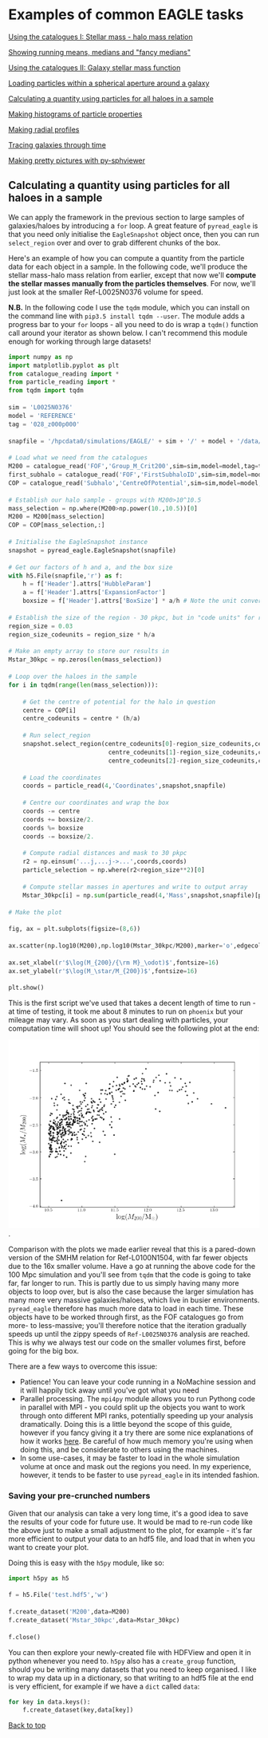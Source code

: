 # Examples of common EAGLE tasks

[Using the catalogues I: Stellar mass - halo mass relation](https://j-davies-ari.github.io/eagle-guide/examples_smhm.md)

[Showing running means, medians and "fancy medians"](https://j-davies-ari.github.io/eagle-guide/examples_stats.md)

[Using the catalogues II: Galaxy stellar mass function](https://j-davies-ari.github.io/eagle-guide/examples_gsmf.md)

[Loading particles within a spherical aperture around a galaxy](https://j-davies-ari.github.io/eagle-guide/examples_aperture.md)

[Calculating a quantity using particles for all haloes in a sample](https://j-davies-ari.github.io/eagle-guide/examples_sample.md)

[Making histograms of particle properties](https://j-davies-ari.github.io/eagle-guide/examples_hists.md)

[Making radial profiles](https://j-davies-ari.github.io/eagle-guide/examples_profile.md)

[Tracing galaxies through time](https://j-davies-ari.github.io/eagle-guide/examples_tracing.md)

[Making pretty pictures with py-sphviewer](https://j-davies-ari.github.io/eagle-guide/examples_sphviewer.md)

## Calculating a quantity using particles for all haloes in a sample

We can apply the framework in the previous section to large samples of galaxies/haloes by introducing a `for` loop. A great feature of `pyread_eagle` is that you need only initialise the `EagleSnapshot` object once, then you can run `select_region` over and over to grab different chunks of the box.

Here's an example of how you can compute a quantity from the particle data for each object in a sample. In the following code, we'll produce the stellar mass-halo mass relation from earlier, except that now we'll **compute the stellar masses manually from the particles themselves**. For now, we'll just look at the smaller Ref-L0025N0376 volume for speed.

**N.B.** In the following code I use the `tqdm` module, which you can install on the command line with `pip3.5 install tqdm --user`. The module adds a progress bar to your `for` loops - all you need to do is wrap a `tqdm()` function call around your iterator as shown below. I can't recommend this module enough for working through large datasets!

```python
import numpy as np
import matplotlib.pyplot as plt
from catalogue_reading import *
from particle_reading import *
from tqdm import tqdm

sim = 'L0025N0376'
model = 'REFERENCE'
tag = '028_z000p000'

snapfile = '/hpcdata0/simulations/EAGLE/' + sim + '/' + model + '/data/snapshot_'+tag+'/snap_'+tag+'.0.hdf5'

# Load what we need from the catalogues
M200 = catalogue_read('FOF','Group_M_Crit200',sim=sim,model=model,tag=tag) * 1e10
first_subhalo = catalogue_read('FOF','FirstSubhaloID',sim=sim,model=model,tag=tag)
COP = catalogue_read('Subhalo','CentreOfPotential',sim=sim,model=model,tag=tag)[first_subhalo,:]

# Establish our halo sample - groups with M200>10^10.5
mass_selection = np.where(M200>np.power(10.,10.5))[0]
M200 = M200[mass_selection]
COP = COP[mass_selection,:]

# Initialise the EagleSnapshot instance
snapshot = pyread_eagle.EagleSnapshot(snapfile)

# Get our factors of h and a, and the box size
with h5.File(snapfile,'r') as f:
    h = f['Header'].attrs['HubbleParam']
    a = f['Header'].attrs['ExpansionFactor']
    boxsize = f['Header'].attrs['BoxSize'] * a/h # Note the unit conversion!

# Establish the size of the region - 30 pkpc, but in "code units" for reading the particles
region_size = 0.03
region_size_codeunits = region_size * h/a

# Make an empty array to store our results in
Mstar_30kpc = np.zeros(len(mass_selection))

# Loop over the haloes in the sample
for i in tqdm(range(len(mass_selection))):

    # Get the centre of potential for the halo in question
    centre = COP[i]
    centre_codeunits = centre * (h/a)

    # Run select_region
    snapshot.select_region(centre_codeunits[0]-region_size_codeunits,centre_codeunits[0]+region_size_codeunits,
                            centre_codeunits[1]-region_size_codeunits,centre_codeunits[1]+region_size_codeunits,
                            centre_codeunits[2]-region_size_codeunits,centre_codeunits[2]+region_size_codeunits)

    # Load the coordinates
    coords = particle_read(4,'Coordinates',snapshot,snapfile)

    # Centre our coordinates and wrap the box
    coords -= centre
    coords += boxsize/2.
    coords %= boxsize
    coords -= boxsize/2.

    # Compute radial distances and mask to 30 pkpc
    r2 = np.einsum('...j,...j->...',coords,coords)
    particle_selection = np.where(r2<region_size**2)[0]

    # Compute stellar masses in apertures and write to output array
    Mstar_30kpc[i] = np.sum(particle_read(4,'Mass',snapshot,snapfile)[particle_selection]) * 1e10

# Make the plot

fig, ax = plt.subplots(figsize=(8,6))

ax.scatter(np.log10(M200),np.log10(Mstar_30kpc/M200),marker='o',edgecolors='k',facecolors='none',s=5)

ax.set_xlabel(r'$\log(M_{200}/{\rm M}_\odot)$',fontsize=16)
ax.set_ylabel(r'$\log(M_\star/M_{200})$',fontsize=16)

plt.show()
```
This is the first script we've used that takes a decent length of time to run - at time of testing, it took me about 8 minutes to run on `phoenix` but your mileage may vary. As soon as you start dealing with particles, your computation time will shoot up! You should see the following plot at the end:

![smhmparticle](/images/smhm_from_particles.png). 

Comparison with the plots we made earlier reveal that this is a pared-down version of the SMHM relation for Ref-L0100N1504, with far fewer objects due to the 16x smaller volume. Have a go at running the above code for the 100 Mpc simulation and you'll see from `tqdm` that the code is going to take far, far longer to run. This is partly due to us simply having many more objects to loop over, but is also the case because the larger simulation has many more very massive galaxies/haloes, which live in busier environments. `pyread_eagle` therefore has much more data to load in each time. These objects have to be worked through first, as the FOF catalogues go from more- to less-massive; you'll therefore notice that the iteration gradually speeds up until the zippy speeds of `Ref-L0025N0376` analysis are reached. This is why we always test our code on the smaller volumes first, before going for the big box.

There are a few ways to overcome this issue:
- Patience! You can leave your code running in a NoMachine session and it will happily tick away until you've got what you need
- Parallel processing. The `mpi4py` module allows you to run Pythong code in parallel with MPI - you could split up the objects you want to work through onto different MPI ranks, potentially speeding up your analysis dramatically. Doing this is a little beyond the scope of this guide, however if you fancy giving it a try there are some nice explanations of how it works [here](https://rabernat.github.io/research_computing/parallel-programming-with-mpi-for-python.html). Be careful of how much memory you're using when doing this, and be considerate to others using the machines.
- In some use-cases, it may be faster to load in the whole simulation volume at once and mask out the regions you need. In my experience, however, it tends to be faster to use `pyread_eagle` in its intended fashion.

### Saving your pre-crunched numbers

Given that our analysis can take a very long time, it's a good idea to save the results of your code for future use. It would be mad to re-run code like the above just to make a small adjustment to the plot, for example - it's far more efficient to output your data to an hdf5 file, and load that in when you want to create your plot.

Doing this is easy with the `h5py` module, like so:
```python
import h5py as h5

f = h5.File('test.hdf5','w')

f.create_dataset('M200',data=M200)
f.create_dataset('Mstar_30kpc',data=Mstar_30kpc)

f.close()
```
You can then explore your newly-created file with HDFView and open it in python whenever you need to. `h5py` also has a `create_group` function, should you be writing many datasets that you need to keep organised. I like to wrap my data up in a dictionary, so that writing to an hdf5 file at the end is very efficient, for example if we have a `dict` called `data`:

```python
for key in data.keys():
    f.create_dataset(key,data[key])
```

[Back to top](https://j-davies-ari.github.io/eagle-guide/examples_sample.md)
